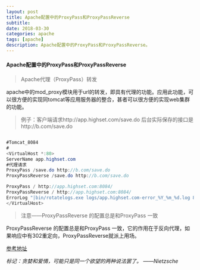 ```yaml
---
layout: post
title: Apache配置中的ProxyPass和ProxyPassReverse
subtitle: 
date: 2018-03-30
categories: apache
tags: [apache]
description: Apache配置中的ProxyPass和ProxyPassReverse。
---
```



#### Apache配置中的ProxyPass和ProxyPassReverse

> Apache代理（ProxyPass）转发

apache中的mod_proxy模块用于url的转发，即具有代理的功能。应用此功能，可以很方便的实现同tomcat等应用服务器的整合，甚者可以很方便的实现web集群的功能。 

> 例子：客户端请求http://app.highset.com/save.do 后台实际保存的接口是http://b.com/save.do

```Java

#Tomcat_8084
#
<VirtualHost *:80>
ServerName app.highset.com
#代理请求
ProxyPass /save.do http://b.com/save.do
ProxyPassReverse /save.do http://b.com/save.do

ProxyPass / http://app.highset.com:8084/
ProxyPassReverse / http://app.highset.com:8084/
ErrorLog "|bin/rotatelogs.exe logs/app.highset.com-error_%Y_%m_%d.log 86400 480"
</VirtualHost>

```
> 注意——ProxyPassReverse 的配置总是和ProxyPass 一致

ProxyPassReverse 的配置总是和ProxyPass 一致，它的作用在于反向代理，如果响应中有302重定向，ProxyPassReverse就派上用场。


[参考地址](https://www.cnblogs.com/milton/p/4215125.html)

*标记：贪婪和爱情，可能只是同一个欲望的两种说法罢了。
——Nietzsche*